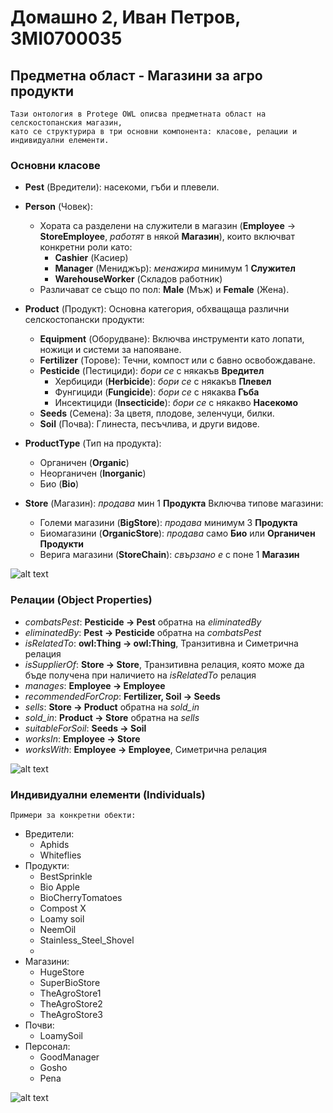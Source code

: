 # Домашно 2, Иван Петров, 3MI0700035

## Предметна област - Магазини за агро продукти
    Тази онтология в Protege OWL описва предметната област на селскостопанския магазин,
    като се структурира в три основни компонента: класове, релации и индивидуални елементи.

### Основни класове

- **Pest** (Вредители): насекоми, гъби и плевели.

- **Person** (Човек):
    - Хората са разделени на служители в магазин (**Employee** -> **StoreEmployee**, *работят* в някой **Магазин**), които включват конкретни роли като:
        - **Cashier** (Касиер)
        - **Manager** (Мениджър): *менажира* минимум 1 **Служител**
        - **WarehouseWorker** (Складов работник)
    - Различават се също по пол: **Male** (Мъж) и **Female** (Жена).

- **Product** (Продукт):
    Основна категория, обхващаща различни селскостопански продукти:

    - **Equipment** (Оборудване): Включва инструменти като лопати, ножици и системи за напояване.
    - **Fertilizer** (Торове): Течни, компост или с бавно освобождаване.
    - **Pesticide** (Пестициди): *бори се* с някакъв **Вредител**
        - Хербициди (**Herbicide**): *бори се* с някакъв **Плевел**
        - Фунгициди (**Fungicide**): *бори се* с някаква **Гъба**
        - Инсектициди (**Insecticide**): *бори се* с някакво **Насекомо**
    - **Seeds** (Семена): За цветя, плодове, зеленчуци, билки.
    - **Soil** (Почва): Глинеста, песъчлива, и други видове.

-   **ProductType** (Тип на продукта): 
    - Органичен (**Organic**)
    - Неорганичен (**Inorganic**)
    - Био (**Bio**)

- **Store** (Магазин): *продава* мин 1 **Продукта**
    Включва типове магазини:
    - Големи магазини (**BigStore**): *продава* минимум 3 **Продукта**
    - Биомагазини (**OrganicStore**): *продава* само **Био** или **Органичен** **Продукти**
    - Верига магазини (**StoreChain**): *свързано е* с поне 1 **Магазин**

![alt text](image-2.png)

### Релации (Object Properties)

- *combatsPest*: **Pesticide -> Pest** обратна на *eliminatedBy*
- *eliminatedBy*: **Pest -> Pesticide** обратна на *combatsPest*
- *isRelatedTo*: **owl:Thing -> owl:Thing**, Транзитивна и Симетрична релация
- *isSupplierOf*: **Store -> Store**, Транзитивна релация, която може да бъде получена при наличието на *isRelatedTo* релация
- *manages*: **Employee -> Employee**
- *recommendedForCrop*: **Fertilizer, Soil -> Seeds**
- *sells*: **Store -> Product** обратна на *sold_in*
- *sold_in*: **Product -> Store** обратна на *sells*
- *suitableForSoil*: **Seeds -> Soil**
- *worksIn*: **Employee -> Store**
- *worksWith*: **Employee -> Employee**, Симетрична релация

![alt text](image-1.png)

### Индивидуални елементи (Individuals)
    Примери за конкретни обекти:
- Вредители: 
    - Aphids
    - Whiteflies
- Продукти: 
    - BestSprinkle
    - Bio Apple
    - BioCherryTomatoes
    - Compost X
    - Loamy soil
    - NeemOil
    - Stainless_Steel_Shovel
    - 
- Магазини: 
    - HugeStore 
    - SuperBioStore    
    - TheAgroStore1    
    - TheAgroStore2    
    - TheAgroStore3    
- Почви:
    - LoamySoil
- Персонал:
    - GoodManager    
    - Gosho
    - Pena


![alt text](image.png)